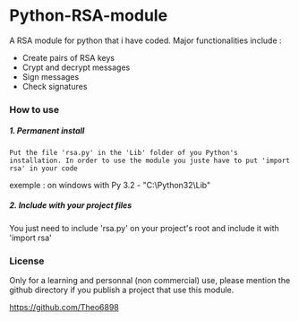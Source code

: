 # Python-RSA-module
A RSA module for python that i have coded. Major functionalities include :
  - Create pairs of RSA keys
  - Crypt and decrypt messages
  - Sign messages
  - Check signatures
  
### How to use
##### 1. Permanent install
    Put the file 'rsa.py' in the 'Lib' folder of you Python's installation. In order to use the module you juste have to put 'import rsa' in your code
  
  exemple : on windows with Py 3.2 - "C:\Python32\Lib"
##### 2. Include with your project files
  You just need to include 'rsa.py' on your project's root and include it with 'import rsa'
### License
Only for a learning and personnal (non commercial) use, please mention the github directory if you publish a project that use this module.

https://github.com/Theo6898
